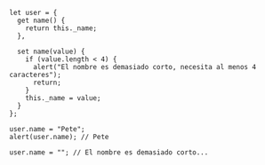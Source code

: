 

    let user = {
      get name() {
        return this._name;
      },
    
      set name(value) {
        if (value.length < 4) {
          alert("El nombre es demasiado corto, necesita al menos 4 caracteres");
          return;
        }
        this._name = value;
      }
    };
    
    user.name = "Pete";
    alert(user.name); // Pete
    
    user.name = ""; // El nombre es demasiado corto...
